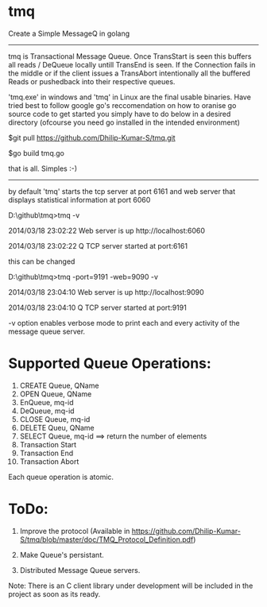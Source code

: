 tmq
===

Create a Simple MessageQ in golang

***********************************

tmq is Transactional Message Queue.  Once TransStart is seen this buffers all reads / DeQueue locally untill TransEnd is seen.  If the Connection fails in the middle or if the client issues a TransAbort intentionally all the buffered Reads or pushedback into their respective queues. 

'tmq.exe' in windows and 'tmq' in Linux are the final usable binaries.  Have tried best to follow google go's reccomendation on how to oranise go source code to get started you simply have to do below in a desired directory (ofcourse you need go installed in the intended environment)
  
$git pull https://github.com/Dhilip-Kumar-S/tmq.git 

$go build tmq.go


that is all.  Simples :-)

*********************************************************************************************************************************
by default 'tmq' starts the tcp server at port 6161 and web server that displays statistical information at port 6060

  D:\github\tmq>tmq -v

  2014/03/18 23:02:22 Web server is up http://localhost:6060

  2014/03/18 23:02:22 Q TCP server started at port:6161


this can be changed 

  D:\github\tmq>tmq -port=9191 -web=9090 -v

  2014/03/18 23:04:10 Web server is up http://localhost:9090

  2014/03/18 23:04:10 Q TCP server started at port:9191

-v option enables verbose mode to print each and every activity of the message queue server.


Supported Queue Operations:
===
  1) CREATE Queue, QName 
  2) OPEN Queue, QName 
  3) EnQueue, mq-id   
  4) DeQueue, mq-id 
  5) CLOSE Queue, mq-id 
  6) DELETE Queu, QName 
  7) SELECT Queue, mq-id  ==> return the number of elements 
  8) Transaction Start 
  9) Transaction End 
  10) Transaction Abort 

Each queue operation is atomic. 



ToDo:
===
  1) Improve the protocol (Available in https://github.com/Dhilip-Kumar-S/tmq/blob/master/doc/TMQ_Protocol_Definition.pdf)

  2) Make Queue's persistant.

  3) Distributed Message Queue servers. 


Note: There is an C client library under development will be included in the project as soon as its ready.
